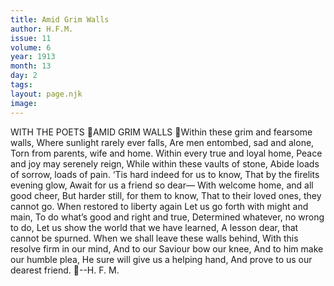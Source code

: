 ```yaml
---
title: Amid Grim Walls
author: H.F.M.
issue: 11
volume: 6
year: 1913
month: 13
day: 2
tags:
layout: page.njk
image:
---
```

WITH THE POETS AMID GRIM WALLS Within these grim and fearsome walls, Where sunlight rarely ever falls, Are men entombed, sad and alone, Torn from parents, wife and home. Within every true and loyal home, Peace and joy may serenely reign, While within these vaults of stone, Abide loads of sorrow, loads of pain. ‘Tis hard indeed for us to know, That by the firelits evening glow, Await for us a friend so dear— With welcome home, and all good cheer, But harder still, for them to know, That to their loved ones, they cannot go. When restored to liberty again Let us go forth with might and main, To do what’s good and right and true, Determined whatever, no wrong to do, Let us show the world that we have learned, A lesson dear, that cannot be spurned. When we shall leave these walls behind, With this resolve firm in our mind, And to our Saviour bow our knee, And to him make our humble plea, He sure will give us a helping hand, And prove to us our dearest friend. --H. F. M.
